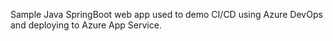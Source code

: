 Sample Java SpringBoot web app used to demo CI/CD using Azure DevOps and deploying to Azure App Service.





